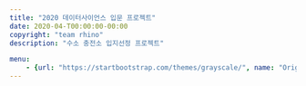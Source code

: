 ```yaml
---
title: "2020 데이터사이언스 입문 프로젝트"
date: 2020-04-T00:00:00-00:00
copyright: "team rhino"
description: "수소 충전소 입지선정 프로젝트"

menu:
    - {url: "https://startbootstrap.com/themes/grayscale/", name: "Original"}
---
```

